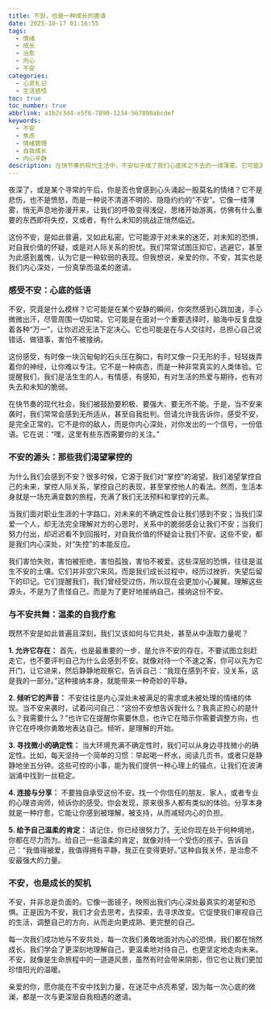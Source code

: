 ```yaml
---
title: 不安，也是一种成长的邀请
date: 2025-10-17 01:16:55
tags:
  - 情绪
  - 成长
  - 治愈
  - 内心
  - 不安
categories:
  - 心灵札记
  - 生活感悟
toc: true
toc_number: true
abbrlink: a1b2c3d4-e5f6-7890-1234-567890abcdef
keywords:
  - 不安
  - 焦虑
  - 情绪管理
  - 自我成长
  - 内心平静
description: 在快节奏的现代生活中，不安似乎成了我们心底挥之不去的一缕薄雾。它可能源于对未来的迷茫，对未知的恐惧，或是对自我价值的怀疑。这篇文章将带你走进这份普遍的情绪，温柔地剖析它的来源，并分享如何与不安共处，将其转化为内心成长的契机。让我们一起，在不安中找到力量，在迷茫中点亮希望。
---
```


夜深了，或是某个寻常的午后，你是否也曾感到心头涌起一股莫名的情绪？它不是悲伤，也不是愤怒，而是一种说不清道不明的、隐隐约约的“不安”。它像一缕薄雾，悄无声息地弥漫开来，让我们的呼吸变得浅促，思绪开始游离，仿佛有什么重要的东西即将失控，又或者，有什么未知的挑战正悄然临近。

这份不安，是如此普遍，又如此私密。它可能源于对未来的迷茫，对未知的恐惧，对自我价值的怀疑，或是对人际关系的担忧。我们常常试图压抑它，逃避它，甚至为此感到羞愧，认为它是一种软弱的表现。但我想说，亲爱的你，不安，其实也是我们内心深处，一份真挚而温柔的邀请。

### 感受不安：心底的低语

不安，究竟是什么模样？它可能是在某个安静的瞬间，你突然感到心跳加速，手心微微出汗，尽管周围一切如常。它可能是在面对一个重要选择时，脑海中反复盘旋着各种“万一”，让你迟迟无法下定决心。它也可能是在与人交往时，总担心自己说错话、做错事，害怕不被接纳。

这份感受，有时像一块沉甸甸的石头压在胸口，有时又像一只无形的手，轻轻拨弄着你的神经，让你难以专注。它不是一种病态，而是一种非常真实的人类体验。它提醒我们，我们是活生生的人，有情感，有感知，有对生活的热爱与期待，也有对失去和未知的脆弱。

在快节奏的现代社会，我们被鼓励要积极、要强大、要无所不能。于是，当不安来袭时，我们常常会感到无所适从，甚至自我批判。但请允许我告诉你，感受不安，是完全正常的。它不是你的敌人，而是你内心深处，对你发出的一个信号，一份低语。它在说：“嘿，这里有些东西需要你的关注。”

### 不安的源头：那些我们渴望掌控的

为什么我们会感到不安？很多时候，它源于我们对“掌控”的渴望。我们渴望掌控自己的未来，掌控人际关系，掌控自己的表现，甚至掌控他人的看法。然而，生活本身就是一场充满变数的旅程，充满了我们无法预料和掌控的元素。

当我们面对职业生涯的十字路口，对未来的不确定性会让我们感到不安；当我们深爱一个人，却无法完全理解对方的心思时，关系中的脆弱感会让我们不安；当我们努力付出，却迟迟看不到回报时，对自我价值的怀疑会让我们不安。这些不安，都是我们内心深处，对“失控”的本能反应。

我们害怕失败，害怕被拒绝，害怕孤独，害怕不被爱。这些深层的恐惧，往往是滋生不安的土壤。它们并非空穴来风，而是我们成长过程中，经历过挫折、失望后留下的印记。它们提醒我们，我们曾经受过伤，所以现在会更加小心翼翼。理解这些源头，不是为了责怪自己，而是为了更好地接纳自己，接纳这份不安。

### 与不安共舞：温柔的自我疗愈

既然不安是如此普遍且深刻，我们又该如何与它共处，甚至从中汲取力量呢？

**1. 允许它存在：**
首先，也是最重要的一步，是允许不安的存在。不要试图立刻赶走它，也不要评判自己为什么会感到不安。就像对待一个不速之客，你可以先为它开门，让它进来，然后静静地观察它。告诉自己：“我现在感到不安，没关系，这是我的一部分。”这种接纳本身，就能带来一种奇妙的平静。

**2. 倾听它的声音：**
不安往往是内心深处未被满足的需求或未被处理的情绪的体现。当不安来袭时，试着问问自己：“这份不安想告诉我什么？我真正担心的是什么？我需要什么？”也许它在提醒你需要休息，也许它在暗示你需要调整方向，也许它在呼唤你勇敢地表达自己。倾听，是理解的开始。

**3. 寻找微小的确定性：**
当大环境充满不确定性时，我们可以从身边寻找微小的确定性。比如，每天坚持一个简单的习惯：早起喝一杯水，阅读几页书，或者只是静静地坐五分钟。这些可控的小事，能为我们提供一种心理上的锚点，让我们在波涛汹涌中找到一丝稳定。

**4. 连接与分享：**
不要独自承受这份不安。找一个你信任的朋友、家人，或者专业的心理咨询师，倾诉你的感受。你会发现，原来很多人都有类似的体验。分享本身就是一种疗愈，它能让你感到被理解，被支持，从而减轻内心的负担。

**5. 给予自己温柔的肯定：**
请记住，你已经很努力了。无论你现在处于何种境地，你都在尽力而为。给自己一些温柔的肯定，就像对待一个受伤的孩子。告诉自己：“我值得被爱，我值得拥有平静，我正在变得更好。”这种自我关怀，是治愈不安最强大的力量。

### 不安，也是成长的契机

不安，并非总是负面的。它像一面镜子，映照出我们内心深处最真实的渴望和恐惧。正是因为不安，我们才会去思考，去探索，去寻求改变。它促使我们审视自己的生活，调整自己的方向，从而走向更成熟、更完整的自己。

每一次我们成功地与不安共处，每一次我们勇敢地面对内心的恐惧，我们都在悄然成长。我们学会了更深刻地理解自己，更温柔地对待自己，也更坚定地走向未来。不安，就像是生命旅程中的一道道风景，虽然有时会带来阴影，但它也让我们更加珍惜阳光的温暖。

亲爱的你，愿你能在不安中找到力量，在迷茫中点亮希望，因为每一次心底的微澜，都是一次与更深层自我相遇的邀请。